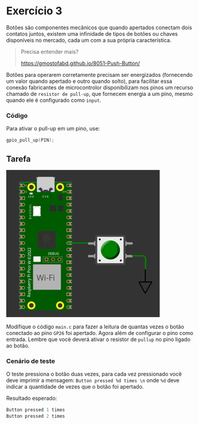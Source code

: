 # Exercício 3

Botões são componentes mecânicos que quando apertados conectam dois contatos juntos, existem uma infinidade de tipos de botões ou chaves disponíveis no mercado, cada um com a sua própria característica. 

> Precisa entender mais?
>
> https://gmostofabd.github.io/8051-Push-Button/

Botões para operarem corretamente precisam ser energizados (fornecendo um valor quando apertado e outro quando solto), para facilitar essa conexão fabricantes de microcontrolor disponibilizam nos pinos um recurso chamado de `resistor de pull-up`, que fornecem energia a um pino, mesmo quando ele é configurado como `input`.

### Código

Para ativar o pull-up em um pino, use:

```c
gpio_pull_up(PIN);
```

## Tarefa

![](diagram.png)

Modifique o código `main.c` para fazer a leitura de quantas vezes o botão conectado ao pino `GP26` foi apertado. Agora além de configurar o pino como entrada. Lembre que vocè deverá ativar o resistor de `pullup` no pino ligado ao botão.

### Cenário de teste

O teste pressiona o botão duas vezes, para cada vez pressionado você deve imprimir a mensagem: `Button pressed %d times \n` onde `%d` deve indicar a quantidade de vezes que o botão foi apertado. 

Resultado esperado:

``` c
Button pressed 1 times
Button pressed 2 times
```

